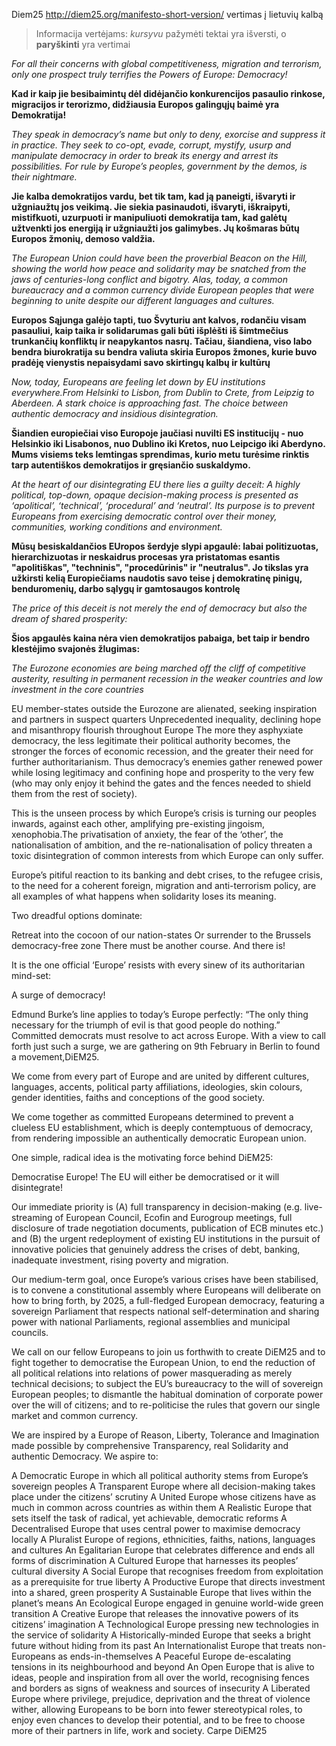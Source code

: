 Diem25 http://diem25.org/manifesto-short-version/ vertimas į lietuvių kalbą

> Informacija vertėjams: *kursyvu* pažymėti tektai yra išversti, o **paryškinti** yra vertimai

*For all their concerns with global competitiveness, migration and terrorism, only one prospect truly terrifies the Powers of Europe: Democracy!*

**Kad ir kaip jie besibaimintų dėl didėjančio konkurencijos pasaulio rinkose, migracijos ir terorizmo, didžiausia Europos galingųjų baimė yra Demokratija!**

*They speak in democracy’s name but only to deny, exorcise and suppress it in practice. They seek to co-opt, evade, corrupt, mystify, usurp and manipulate democracy in order to break its energy and arrest its possibilities. For rule by Europe’s peoples, government by the demos, is their nightmare.*

**Jie kalba demokratijos vardu, bet tik tam, kad ją paneigti, išvaryti ir užgniaužtų jos veikimą. Jie siekia pasinaudoti, išvaryti, iškraipyti, mistifkuoti, uzurpuoti ir manipuliuoti demokratija tam, kad galėtų užtvenkti jos energiją ir užgniaužti jos galimybes. Jų košmaras būtų Europos žmonių, demoso valdžia.**

*The European Union could have been the proverbial Beacon on the Hill, showing the world how peace and solidarity may be snatched from the jaws of centuries-long conflict and bigotry. Alas, today, a common bureaucracy and a common currency divide European peoples that were beginning to unite despite our different languages and cultures.*

**Europos Sąjunga galėjo tapti, tuo Švyturiu ant kalvos, rodančiu visam pasauliui, kaip taika ir solidarumas gali būti išplėšti iš šimtmečius trunkančių konfliktų ir neapykantos nasrų. Tačiau, šiandiena, viso labo bendra biurokratija su bendra valiuta skiria Europos žmones, kurie buvo pradėję vienystis nepaisydami savo skirtingų kalbų ir kultūrų**

*Now, today, Europeans are feeling let down by EU institutions everywhere.From Helsinki to Lisbon, from Dublin to Crete, from Leipzig to Aberdeen. A stark choice is approaching fast. The choice between authentic democracy and insidious disintegration.*

**Šiandien europiečiai viso Europoje jaučiasi nuvilti ES institucijų - nuo Helsinkio iki Lisabonos, nuo Dublino iki Kretos, nuo Leipcigo iki Aberdyno. Mums visiems teks lemtingas sprendimas, kurio metu turėsime rinktis tarp autentiškos demokratijos ir gręsiančio suskaldymo.**

*At the heart of our disintegrating EU there lies a guilty deceit: A highly political, top-down, opaque decision-making process is presented as ‘apolitical’, ‘technical’, ‘procedural’ and ‘neutral’. Its purpose is to prevent Europeans from exercising democratic control over their money, communities, working conditions and environment.*

**Mūsų besiskaldančios EUropos šerdyje slypi apgaulė: labai politizuotas, hierarchizuotas ir neskaidrus procesas yra pristatomas esantis "apolitiškas", "techninis", "procedūrinis" ir "neutralus". Jo tikslas yra užkirsti kelią Europiečiams naudotis savo teise į demokratinę pinigų, benduromenių, darbo sąlygų ir gamtosaugos kontrolę**

*The price of this deceit is not merely the end of democracy but also the dream of shared prosperity:*

**Šios apgaulės kaina nėra vien demokratijos pabaiga, bet taip ir bendro klestėjimo svajonės žlugimas:**

*The Eurozone economies are being marched off the cliff of competitive austerity, resulting in permanent recession in the weaker countries and low investment in the core countries*



EU member-states outside the Eurozone are alienated, seeking inspiration and partners in suspect quarters
Unprecedented inequality, declining hope and misanthropy flourish throughout Europe
The more they asphyxiate democracy, the less legitimate their political authority becomes, the stronger the forces of economic recession, and the greater their need for further authoritarianism. Thus democracy’s enemies gather renewed power while losing legitimacy and confining hope and prosperity to the very few (who may only enjoy it behind the gates and the fences needed to shield them from the rest of society).

This is the unseen process by which Europe’s crisis is turning our peoples inwards, against each other, amplifying pre-existing jingoism, xenophobia.The privatisation of anxiety, the fear of the ‘other’, the nationalisation of ambition, and the re-nationalisation of policy threaten a toxic disintegration of common interests from which Europe can only suffer.

Europe’s pitiful reaction to its banking and debt crises, to the refugee crisis, to the need for a coherent foreign, migration and anti-terrorism policy, are all examples of what happens when solidarity loses its meaning.

Two dreadful options dominate:

Retreat into the cocoon of our nation-states
Or surrender to the Brussels democracy-free zone
There must be another course. And there is!

It is the one official ‘Europe’ resists with every sinew of its authoritarian mind-set:

A surge of democracy!

Edmund Burke’s line applies to today’s Europe perfectly: “The only thing necessary for the triumph of evil is that good people do nothing.” Committed democrats must resolve to act across Europe. With a view to call forth just such a surge, we are gathering on 9th February in Berlin to found a movement,DiEM25.

We come from every part of Europe and are united by different cultures, languages, accents, political party affiliations, ideologies, skin colours, gender identities, faiths and conceptions of the good society.

We come together as committed Europeans determined to prevent a clueless EU establishment, which is deeply contemptuous of democracy, from rendering impossible an authentically democratic European union.

One simple, radical idea is the motivating force behind DiEM25:

Democratise Europe!
The EU will either be democratised or it will disintegrate!

Our immediate priority is (A) full transparency in decision-making (e.g. live-streaming of European Council, Ecofin and Eurogroup meetings, full disclosure of trade negotiation documents, publication of ECB minutes etc.) and (B) the urgent redeployment of existing EU institutions in the pursuit of innovative policies that genuinely address the crises of debt, banking, inadequate investment, rising poverty and migration.

Our medium-term goal, once Europe’s various crises have been stabilised, is to convene a constitutional assembly where Europeans will deliberate on how to bring forth, by 2025, a full-fledged European democracy, featuring a sovereign Parliament that respects national self-determination and sharing power with national Parliaments, regional assemblies and municipal councils.

We call on our fellow Europeans to join us forthwith to create DiEM25 and to fight together to democratise the European Union, to end the reduction of all political relations into relations of power masquerading as merely technical decisions; to subject the EU’s bureaucracy to the will of sovereign European peoples; to dismantle the habitual domination of corporate power over the will of citizens; and to re-politicise the rules that govern our single market and common currency.

We are inspired by a Europe of Reason, Liberty, Tolerance and Imagination made possible by comprehensive Transparency, real Solidarity and authentic Democracy. We aspire to:

A Democratic Europe in which all political authority stems from Europe’s sovereign peoples
A Transparent Europe where all decision-making takes place under the citizens’ scrutiny
A United Europe whose citizens have as much in common across countries as within them
A Realistic Europe that sets itself the task of radical, yet achievable, democratic reforms
A Decentralised Europe that uses central power to maximise democracy locally
A Pluralist Europe of regions, ethnicities, faiths, nations, languages and cultures
An Egalitarian Europe that celebrates difference and ends all forms of discrimination
A Cultured Europe that harnesses its peoples’ cultural diversity
A Social Europe that recognises freedom from exploitation as a prerequisite for true liberty
A Productive Europe that directs investment into a shared, green prosperity
A Sustainable Europe that lives within the planet’s means
An Ecological Europe engaged in genuine world-wide green transition
A Creative Europe that releases the innovative powers of its citizens’ imagination
A Technological Europe pressing new technologies in the service of solidarity
A Historically-minded Europe that seeks a bright future without hiding from its past
An Internationalist Europe that treats non-Europeans as ends-in-themselves
A Peaceful Europe de-escalating tensions in its neighbourhood and beyond
An Open Europe that is alive to ideas, people and inspiration from all over the world, recognising fences and borders as signs of weakness and sources of insecurity
A Liberated Europe where privilege, prejudice, deprivation and the threat of violence wither, allowing Europeans to be born into fewer stereotypical roles, to enjoy even chances to develop their potential, and to be free to choose more of their partners in life, work and society.
Carpe DiEM25
